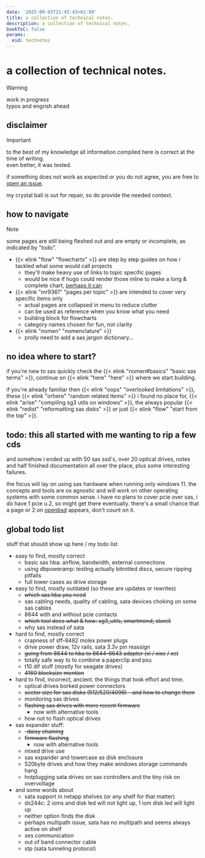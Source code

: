 ```yaml
---
date: '2025-09-03T21:45:43+02:00'
title: a collection of technical notes.
description: a collection of technical notes.
bookToC: false
params:
  eid: technotes
---
```

# a collection of technical notes.
> [!WARNING]
> work in progress  
> typos and engrish ahead

## disclaimer
> [!IMPORTANT]
> to the best of my knowledge all information compiled here is correct at the time of writing.  
> even better, it was tested.

if something does not work as expected or you do not agree, you are free to [open an issue](https://github.com/inphobia/inphobia.github.io/issues).

my crystal ball is out for repair, so do provide the needed context.

## how to navigate
> [!NOTE]
> some pages are still being fleshed out and are empty or incomplete, as indicated by "todo".
- {{< elink "flow" "flowcharts" >}} are step by step guides on how i tackled what some would call projects
  - they'll make heavy use of links to topic specific pages
  - would be nice if hugo could render those inline to make a long & complete chart, [perhaps it can](https://gohugo.io/render-hooks/links/#pageinner-details)
- {{< elink "mr9361" "pages per topic" >}} are intended to cover very specific items only
  - actual pages are collapsed in menu to reduce clutter
  - can be used as reference when you know what you need
  - building block for flowcharts
  - category names chosen for fun, not clarity
- {{< elink "nomen" "nomenclature" >}}
  - prolly need to add a sas jargon dictionary...

## no idea where to start?
if you're new to sas quickly check the {{< elink "nomen#basics" "basic sas terms" >}}, continue on {{< elink "here" "here" >}} where we start building.  

if you're already familiar then {{< elink "oops" "overlooked limitations" >}}, these {{< elink "orhere" "random related items" >}} i found no place for, {{< elink "arise" "compiling sg3 utils on windows" >}}, the always popular {{< elink "redist" "reformatting sas disks" >}} or just {{< elink "flow" "start from the top" >}}.

## todo: this all started with me wanting to rip a few cds
and somehow i ended up with 50 sas ssd's, over 20 optical drives, notes and
half finished documentation all over the place, plus some interesting failures.

the focus will lay on using sas hardware when running only windows 11. the concepts
and tools are os agnostic and will work on other operating systems with some common
sense. i have no plans to cover pcie over sas, i do have 1 pcie u.2, so might get there
eventually. there's a small chance that a page or 2 on [openbsd](https://openbsd.org) appears,
don't count on it.

## global todo list
stuff that should show up here / my todo list

- easy to find, mostly correct
  - basic sas hba: airflow, bandwidth, external connections
  - using dbpoweramp: testing actually bitrotted discs, secure ripping pitfalls
  - full tower cases as drive storage
- easy to find, mostly outdated (so these are updates or rewrites)
  - ~~which sas hba you need~~
  - sas cabling needs, quality of cabling, sata devices choking on some sas cables
  - 8644 with and without pcie contacts
  - ~~which tool does what & how: sg3_utils, smartmond, storcli~~
  - why sas instead of sata
- hard to find, mostly correct
  - crapness of sff-8482 molex power plugs
  - drive power draw, 12v rails, sata 3.3v pin reassign
  - ~~going from 8644 to hba to 8644-8643 adapter (xi / xixe / xe)~~
  - totally safe way to to combine a paperclip and psu
  - t10 dif stuff (mostly for seagate drives)
  - ~~4160 blocksize mention~~
- hard to find, incorrect, ancient. the things that took effort and time.
  - optical drives borked power connectors
  - ~~sector size for sas disks (512/520/4096) - and how to change them~~
  - monitoring sas drives
  - ~~flashing sas drives with more recent firmware~~
    - now with alternative tools
  - how not to flash optical drives
- sas expander stuff:
  - ~~-daisy chaining~~
  - ~~firmware flashing~~
    - now with alternative tools
  - mixed drive use
  - sas expander and towercase as disk enclosure
  - 520byte drives and how they make windows storage commands hang
  - hotplugging sata drives on sas controllers and the tiny risk on overvoltage
- and some words about
  - sata support in netapp shelves (or any shelf for that matter)
  - ds244c: 2 ioms and disk led will not light up, 1 iom disk led will light up
  - neither option finds the disk
  - perhaps multipath issue, sata has no multipath and seems always active on shelf
  - ses communication
  - out of band connector cable
  - stp (sata tunneling protocol)
